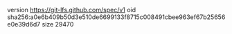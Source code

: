 version https://git-lfs.github.com/spec/v1
oid sha256:a0e6b409b50d3e510de6699133f8715c008491cbee963ef67b25656e0e39d6d7
size 29470
